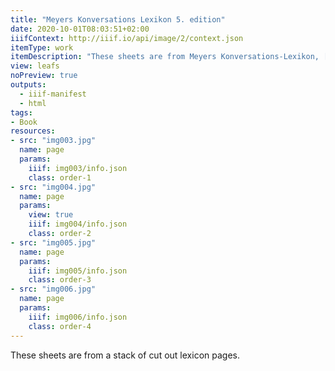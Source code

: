 ```yaml
---
title: "Meyers Konversations Lexikon 5. edition"
date: 2020-10-01T08:03:51+02:00
iiifContext: http://iiif.io/api/image/2/context.json
itemType: work
itemDescription: "These sheets are from Meyers Konversations-Lexikon, [5. edition](https://de.wikipedia.org/wiki/Meyers_Konversations-Lexikon#5._Auflage_(1893%E2%80%931897/1901)) published 1893 - 1901 by Bibliographisches Institut, Leipzig"
view: leafs
noPreview: true
outputs:
  - iiif-manifest
  - html
tags:
- Book
resources:
- src: "img003.jpg"
  name: page
  params:
    iiif: img003/info.json
    class: order-1
- src: "img004.jpg"
  name: page
  params:
    view: true
    iiif: img004/info.json
    class: order-2
- src: "img005.jpg"
  name: page
  params:
    iiif: img005/info.json
    class: order-3
- src: "img006.jpg"
  name: page
  params:
    iiif: img006/info.json
    class: order-4
---
```

These sheets are from a stack of cut out lexicon pages.

<!--more-->
